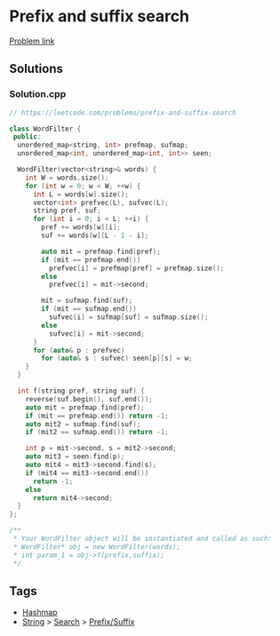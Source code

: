 # Prefix and suffix search

[Problem link](https://leetcode.com/problems/prefix-and-suffix-search)

## Solutions


### Solution.cpp
```cpp
// https://leetcode.com/problems/prefix-and-suffix-search

class WordFilter {
 public:
  unordered_map<string, int> prefmap, sufmap;
  unordered_map<int, unordered_map<int, int>> seen;

  WordFilter(vector<string>& words) {
    int W = words.size();
    for (int w = 0; w < W; ++w) {
      int L = words[w].size();
      vector<int> prefvec(L), sufvec(L);
      string pref, suf;
      for (int i = 0; i < L; ++i) {
        pref += words[w][i];
        suf += words[w][L - 1 - i];

        auto mit = prefmap.find(pref);
        if (mit == prefmap.end())
          prefvec[i] = prefmap[pref] = prefmap.size();
        else
          prefvec[i] = mit->second;

        mit = sufmap.find(suf);
        if (mit == sufmap.end())
          sufvec[i] = sufmap[suf] = sufmap.size();
        else
          sufvec[i] = mit->second;
      }
      for (auto& p : prefvec)
        for (auto& s : sufvec) seen[p][s] = w;
    }
  }

  int f(string pref, string suf) {
    reverse(suf.begin(), suf.end());
    auto mit = prefmap.find(pref);
    if (mit == prefmap.end()) return -1;
    auto mit2 = sufmap.find(suf);
    if (mit2 == sufmap.end()) return -1;

    int p = mit->second, s = mit2->second;
    auto mit3 = seen.find(p);
    auto mit4 = mit3->second.find(s);
    if (mit4 == mit3->second.end())
      return -1;
    else
      return mit4->second;
  }
};

/**
 * Your WordFilter object will be instantiated and called as such:
 * WordFilter* obj = new WordFilter(words);
 * int param_1 = obj->f(prefix,suffix);
 */
```
## Tags

* [Hashmap](/Collections/hashmap.md#hashmap)
* [String](/Collections/string.md#string) > [Search](/Collections/string.md#search) > [Prefix/Suffix](/Collections/string.md#prefix-suffix)
